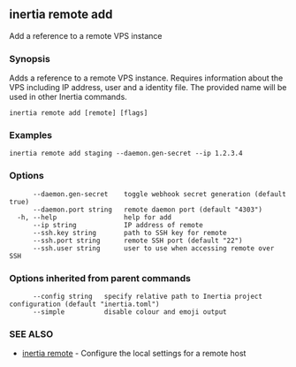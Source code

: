 ## inertia remote add

Add a reference to a remote VPS instance

### Synopsis

Adds a reference to a remote VPS instance. Requires information about the VPS
including IP address, user and a identity file. The provided name will be used in other
Inertia commands.

```
inertia remote add [remote] [flags]
```

### Examples

```
inertia remote add staging --daemon.gen-secret --ip 1.2.3.4
```

### Options

```
      --daemon.gen-secret    toggle webhook secret generation (default true)
      --daemon.port string   remote daemon port (default "4303")
  -h, --help                 help for add
      --ip string            IP address of remote
      --ssh.key string       path to SSH key for remote
      --ssh.port string      remote SSH port (default "22")
      --ssh.user string      user to use when accessing remote over SSH
```

### Options inherited from parent commands

```
      --config string   specify relative path to Inertia project configuration (default "inertia.toml")
      --simple          disable colour and emoji output
```

### SEE ALSO

* [inertia remote](inertia_remote.md)	 - Configure the local settings for a remote host

